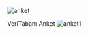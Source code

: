 ![anket](https://github.com/dogukanozl11/GorselP3Ders4/assets/62712086/e5b65117-d53c-4b72-a331-7949010e3275)

VeriTabanı Anket
![anket1](https://github.com/dogukanozl11/GorselP3Ders4/assets/62712086/3446820c-aed3-424d-b4dc-8438775dbc7e)
